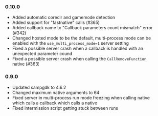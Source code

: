### 0.10.0
- Added automatic coreclr and gamemode detection
- Added support for "fastnative" calls (#365)
- Added callback name to "Callback parameters count mismatch" error (#342)
- Changed hosted mode to be the default, multi-process mode can be enabled with the `use_multi_process_mode=1` server setting
- Fixed a possible server crash when a callback is handled with an unexpected parameter cound
- Fixed a possible server crash when calling the `CallRemoveFunction` native (#363)

### 0.9.0
- Updated sampgdk to 4.6.2
- Changed maximum native arguments to 64
- Fixed server in multi-process run mode freezing when calling native which calls a callback which calls a native
- Fixed intermission script getting stuck between runs
